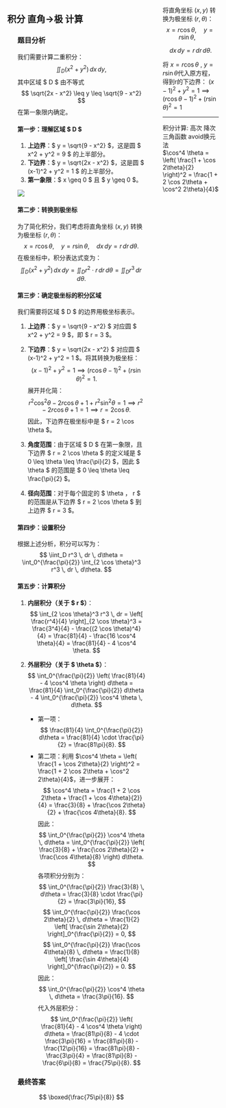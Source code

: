 <div style="float: left; width: 64%; padding: 1%;">

## 积分 直角→极 计算
<ul>

### 题目分析
我们需要计算二重积分：
$$
\iint_D (x^2 + y^2) \, dx \, dy,
$$
其中区域 $ D $ 由不等式
$$
\sqrt{2x - x^2} \leq y \leq \sqrt{9 - x^2}
$$
在第一象限内确定。

#### 第一步：理解区域 $ D $
1. **上边界**：$ y = \sqrt{9 - x^2} $，这是圆 $ x^2 + y^2 = 9 $ 的上半部分。
2. **下边界**：$ y = \sqrt{2x - x^2} $，这是圆 $ (x-1)^2 + y^2 = 1 $ 的上半部分。
3. **第一象限**：$ x \geq 0 $ 且 $ y \geq 0 $。

![](https://bluejedis.github.io/picx-images-hosting/Math/屏幕截图-2025-04-16-120818.7w70grqaup.png)

#### 第二步：转换到极坐标
为了简化积分，我们考虑将直角坐标 $(x, y)$ 转换为极坐标 $(r, \theta)$：
$$
x = r \cos \theta, \quad y = r \sin \theta, \quad dx \, dy = r \, dr \, d\theta.
$$
在极坐标中，积分表达式变为：
$$
\iint_D (x^2 + y^2) \, dx \, dy = \iint_D r^2 \cdot r \, dr \, d\theta = \iint_D r^3 \, dr \, d\theta.
$$

#### 第三步：确定极坐标的积分区域
我们需要将区域 $ D $ 的边界用极坐标表示。

1. **上边界**：$ y = \sqrt{9 - x^2} $ 对应圆 $ x^2 + y^2 = 9 $，即 $ r = 3 $。
2. **下边界**：$ y = \sqrt{2x - x^2} $ 对应圆 $ (x-1)^2 + y^2 = 1 $。将其转换为极坐标：
   $$
   (x-1)^2 + y^2 = 1 \implies (r \cos \theta - 1)^2 + (r \sin \theta)^2 = 1.
   $$
   展开并化简：
   $$
   r^2 \cos^2 \theta - 2r \cos \theta + 1 + r^2 \sin^2 \theta = 1 \implies r^2 - 2r \cos \theta + 1 = 1 \implies r = 2 \cos \theta.
   $$
   因此，下边界在极坐标中是 $ r = 2 \cos \theta $。

3. **角度范围**：由于区域 $ D $ 在第一象限，且下边界 $ r = 2 \cos \theta $ 的定义域是 $ 0 \leq \theta \leq \frac{\pi}{2} $，因此 $ \theta $ 的范围是 $ 0 \leq \theta \leq \frac{\pi}{2} $。

4. **径向范围**：对于每个固定的 $ \theta $，$ r $ 的范围是从下边界 $ r = 2 \cos \theta $ 到上边界 $ r = 3 $。

#### 第四步：设置积分
根据上述分析，积分可以写为：
$$
\iint_D r^3 \, dr \, d\theta = \int_0^{\frac{\pi}{2}} \int_{2 \cos \theta}^3 r^3 \, dr \, d\theta.
$$

#### 第五步：计算积分
1. **内层积分（关于 $ r $）**：
   $$
   \int_{2 \cos \theta}^3 r^3 \, dr = \left[ \frac{r^4}{4} \right]_{2 \cos \theta}^3 = \frac{3^4}{4} - \frac{(2 \cos \theta)^4}{4} = \frac{81}{4} - \frac{16 \cos^4 \theta}{4} = \frac{81}{4} - 4 \cos^4 \theta.
   $$

2. **外层积分（关于 $ \theta $）**：
   $$
   \int_0^{\frac{\pi}{2}} \left( \frac{81}{4} - 4 \cos^4 \theta \right) d\theta = \frac{81}{4} \int_0^{\frac{\pi}{2}} d\theta - 4 \int_0^{\frac{\pi}{2}} \cos^4 \theta \, d\theta.
   $$
   - 第一项：
     $$
     \frac{81}{4} \int_0^{\frac{\pi}{2}} d\theta = \frac{81}{4} \cdot \frac{\pi}{2} = \frac{81\pi}{8}.
     $$
   - 第二项：利用 $\cos^4 \theta = \left( \frac{1 + \cos 2\theta}{2} \right)^2 = \frac{1 + 2 \cos 2\theta + \cos^2 2\theta}{4}$，进一步展开：
     $$
     \cos^4 \theta = \frac{1 + 2 \cos 2\theta + \frac{1 + \cos 4\theta}{2}}{4} = \frac{3}{8} + \frac{\cos 2\theta}{2} + \frac{\cos 4\theta}{8}.
     $$
     因此：
     $$
     \int_0^{\frac{\pi}{2}} \cos^4 \theta \, d\theta = \int_0^{\frac{\pi}{2}} \left( \frac{3}{8} + \frac{\cos 2\theta}{2} + \frac{\cos 4\theta}{8} \right) d\theta.
     $$
     各项积分分别为：
     $$
     \int_0^{\frac{\pi}{2}} \frac{3}{8} \, d\theta = \frac{3}{8} \cdot \frac{\pi}{2} = \frac{3\pi}{16},
     $$
     $$
     \int_0^{\frac{\pi}{2}} \frac{\cos 2\theta}{2} \, d\theta = \frac{1}{2} \left[ \frac{\sin 2\theta}{2} \right]_0^{\frac{\pi}{2}} = 0,
     $$
     $$
     \int_0^{\frac{\pi}{2}} \frac{\cos 4\theta}{8} \, d\theta = \frac{1}{8} \left[ \frac{\sin 4\theta}{4} \right]_0^{\frac{\pi}{2}} = 0.
     $$
     因此：
     $$
     \int_0^{\frac{\pi}{2}} \cos^4 \theta \, d\theta = \frac{3\pi}{16}.
     $$
     代入外层积分：
     $$
     \int_0^{\frac{\pi}{2}} \left( \frac{81}{4} - 4 \cos^4 \theta \right) d\theta = \frac{81\pi}{8} - 4 \cdot \frac{3\pi}{16} = \frac{81\pi}{8} - \frac{12\pi}{16} = \frac{81\pi}{8} - \frac{3\pi}{4} = \frac{81\pi}{8} - \frac{6\pi}{8} = \frac{75\pi}{8}.
     $$

### 最终答案
$$
\boxed{\frac{75\pi}{8}}
$$

</div>
<div style="float: right; width: 26%; padding: 1%;">

将直角坐标 $(x, y)$ 转换为极坐标 $(r, \theta)$：
$$
x = r \cos \theta, \quad y = r \sin \theta, \quad 
$$


$$
dx \, dy = r \, dr \, d\theta.
$$

将 $x=r\cos\theta$ , $y=r\sin\theta$代入原方程，得到r的下边界：
$(x-1)^2 + y^2 = 1 \implies (r \cos \theta - 1)^2 + (r \sin \theta)^2 = 1$

---
积分计算:
高次 降次 三角函数 avoid换元法
<br>
$\cos^4 \theta = \left( \frac{1 + \cos 2\theta}{2} \right)^2 = \frac{1 + 2 \cos 2\theta + \cos^2 2\theta}{4}$

</div>
<div style="clear: both;"></div>
